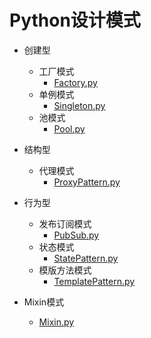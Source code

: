 # Python设计模式

- 创建型
    - 工厂模式
        - [Factory.py](https://github.com/EaconTang/python-design-patterns/blob/master/Factory.py)
    - 单例模式
        - [Singleton.py](https://github.com/EaconTang/python-design-patterns/blob/master/Singleton.py)
    - 池模式
        - [Pool.py](https://github.com/EaconTang/python-design-patterns/blob/master/Pool.py)
- 结构型
    - 代理模式
        - [ProxyPattern.py](https://github.com/EaconTang/python-design-patterns/blob/master/ProxyPattern.py)
    
- 行为型
    - 发布订阅模式    
        - [PubSub.py](https://github.com/EaconTang/python-design-patterns/blob/master/PubSub.py)
    - 状态模式
        - [StatePattern.py](https://github.com/EaconTang/python-design-patterns/blob/master/StatePattern.py)
    - 模版方法模式
        - [TemplatePattern.py](https://github.com/EaconTang/python-design-patterns/blob/master/TempatePattern.py)



- Mixin模式
    - [Mixin.py](https://github.com/EaconTang/python-design-patterns/blob/master/Mixin.py)

    